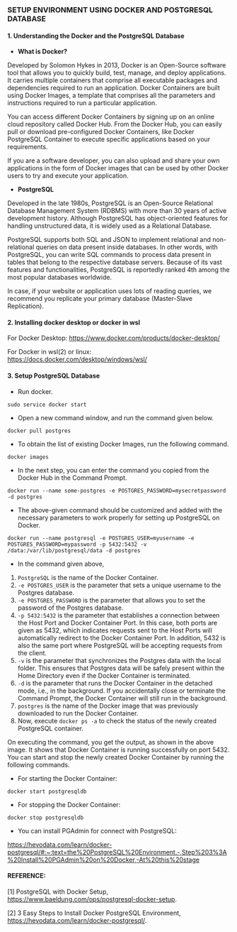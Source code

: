 ### SETUP ENVIRONMENT USING DOCKER AND POSTGRESQL DATABASE

#### 1. Understanding the Docker and the PostgreSQL Database

* **What is Docker?**

Developed by Solomon Hykes in 2013, Docker is an Open-Source software tool that allows you to quickly build, test, manage, and deploy applications. It carries multiple containers that comprise all executable packages and dependencies required to run an application. Docker Containers are built using Docker Images, a template that comprises all the parameters and instructions required to run a particular application.

You can access different Docker Containers by signing up on an online cloud repository called Docker Hub. From the Docker Hub, you can easily pull or download pre-configured Docker Containers, like Docker PostgreSQL Container to execute specific applications based on your requirements.

If you are a software developer, you can also upload and share your own applications in the form of Docker images that can be used by other Docker users to try and execute your application.

* **PostgreSQL**

Developed in the late 1980s, PostgreSQL is an Open-Source Relational Database Management System (RDBMS) with more than 30 years of active development history. Although PostgreSQL has object-oriented features for handling unstructured data, it is widely used as a Relational Database.

PostgreSQL supports both SQL and JSON to implement relational and non-relational queries on data present inside databases. In other words, with PostgreSQL, you can write SQL commands to process data present in tables that belong to the respective database servers. Because of its vast features and functionalities, PostgreSQL is reportedly ranked 4th among the most popular databases worldwide.

In case, if your website or application uses lots of reading queries, we recommend you replicate your primary database (Master-Slave Replication).

#### 2. Installing docker desktop or docker in wsl

For Docker Desktop: https://www.docker.com/products/docker-desktop/

For Docker in wsl(2) or linux: https://docs.docker.com/desktop/windows/wsl/


#### 3. Setup PostgreSQL Database

* Run docker.

`sudo service docker start`

* Open a new command window, and run the command given below.

`docker pull postgres`

* To obtain the list of existing Docker Images, run the following command.

`docker images`

* In the next step, you can enter the command you copied from the Docker Hub in the Command Prompt.

`docker run --name some-postgres -e POSTGRES_PASSWORD=mysecretpassword -d postgres`

* The above-given command should be customized and added with the necessary parameters to work properly for setting up PostgreSQL on Docker.

`docker run --name postgresql -e POSTGRES_USER=myusername -e POSTGRES_PASSWORD=mypassword -p 5432:5432 -v /data:/var/lib/postgresql/data -d postgres`

* In the command given above,
1. `PostgreSQL` is the name of the Docker Container. 
2. `-e POSTGRES_USER` is the parameter that sets a unique username to the Postgres database.
3. `-e POSTGRES_PASSWORD` is the parameter that allows you to set the password of the Postgres database.
4. `-p 5432:5432` is the parameter that establishes a connection between the Host Port and Docker Container Port. In this case, both ports are given as 5432, which indicates requests sent to the Host Ports will automatically redirect to the Docker Container Port. In addition, 5432 is also the same port where PostgreSQL will be accepting requests from the client.
5. `-v` is the parameter that synchronizes the Postgres data with the local folder. This ensures that Postgres data will be safely present within the Home Directory even if the Docker Container is terminated.
6. `-d` is the parameter that runs the Docker Container in the detached mode, i.e., in the background. If you accidentally close or terminate the Command Prompt, the Docker Container will still run in the background.
7. `postgres` is the name of the Docker image that was previously downloaded to run the Docker Container.
8. Now, execute `docker ps -a` to check the status of the newly created PostgreSQL container.

On executing the command, you get the output, as shown in the above image. It shows that Docker Container is running successfully on port 5432. You can start and stop the newly created Docker Container by running the following commands.

* For starting the Docker Container:

`docker start postgresqldb`

* For stopping the Docker Container:

`docker stop postgresqldb`

* You can install PGAdmin for connect with PostgreSQL:

https://hevodata.com/learn/docker-postgresql/#:~:text=the%20PostgreSQL%20Environment.-,Step%203%3A%20Install%20PGAdmin%20on%20Docker,-At%20this%20stage

#### REFERENCE:

[1] PostgreSQL with Docker Setup, https://www.baeldung.com/ops/postgresql-docker-setup.

[2] 3 Easy Steps to Install Docker PostgreSQL Environment, https://hevodata.com/learn/docker-postgresql/.